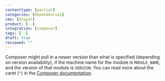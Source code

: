 ```yaml
---
contenttype: [partial]
categories: [dependencies]
cms: [drupal]
product: [--]
integration: [composer]
tags: [--]
draft: true
reviewed: ""
---
```


Composer might pull in a newer version than what is specified (depending on version availability), if the machine name for the module is `MODULE_NAME`, and the version of that module is `VERSION`. You can read more about the caret (`^`) in the [Composer documentation](https://getcomposer.org/doc/articles/versions.md#caret-version-range-).
